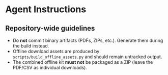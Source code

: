 # Agent Instructions

## Repository-wide guidelines
- Do **not** commit binary artifacts (PDFs, ZIPs, etc.). Generate them during the build instead.
- Offline download assets are produced by `scripts/build_offline_assets.py` and should remain untracked output.
- The combined offline kit **must not** be packaged as a ZIP (leave the PDF/CSV as individual downloads).

